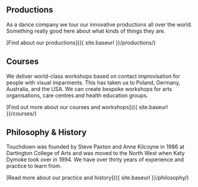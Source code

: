 ## Productions

As a dance company we tour our innovative productions all over the world. Something really good here about what kinds of things they are.

[Find about our productions]({{ site.baseurl }}/productions/)

## Courses

We deliver world-class workshops based on contact improvisation for people with visual imparments. This has taken us to Poland, Germany, Australia, and the USA. We can create bespoke workshops for arts organisations, care centres and health education groups.

[Find out more about our courses and workshops]({{ site.baseurl }}/courses/)

## Philosophy & History

Touchdown was founded by Steve Paxton and Anne Kilcoyne in 1986 at Dartington College of Arts and was moved to the North West when Katy Dymoke took over in 1994. We have over thirty years of experience and practice to learn from.

[Read more about our practice and history]({{ site.baseurl }}/philosophy/)
